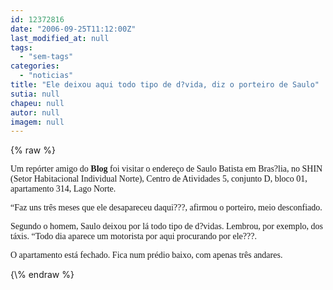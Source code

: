 ```yaml
---
id: 12372816
date: "2006-09-25T11:12:00Z"
last_modified_at: null
tags:
  - "sem-tags"
categories:
  - "noticias"
title: "Ele deixou aqui todo tipo de d?vida, diz o porteiro de Saulo"
sutia: null
chapeu: null
autor: null
imagem: null
---
```

{\% raw %}
<p><P><FONT face=Verdana>Um repórter amigo do <STRONG>Blog</STRONG> foi visitar o endereço de Saulo Batista em Bras?lia, no SHIN (Setor Habitacional Individual Norte), Centro de Atividades 5, conjunto D, bloco 01, apartamento 314, Lago Norte.</FONT></P></p>
<p><P><FONT face=Verdana>“Faz uns três meses que ele desapareceu daqui???, afirmou o porteiro, meio desconfiado.</FONT></P></p>
<p><P><FONT face=Verdana>Segundo o homem, Saulo deixou por lá todo tipo de d?vidas. Lembrou, por exemplo, dos táxis. “Todo dia aparece um motorista por aqui procurando por ele???.</FONT></P></p>
<p><P><FONT face=Verdana>O apartamento está fechado. Fica num prédio baixo, com apenas três andares.</FONT></P> </p>
{\% endraw %}